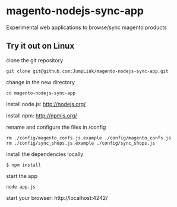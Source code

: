magento-nodejs-sync-app
=======================

Experimental web applications to browse/sync magento products

## Try it out on Linux

 clone the git repository
 
    git clone git@github.com:JumpLink/magento-nodejs-sync-app.git
    
 change in the new directory

    cd magento-nodejs-sync-app
    
 install node.js: http://nodejs.org/
 
 install npm: http://npmjs.org/
    
 rename and configure the files in /config

    rm ./config/magento_confs.js.example ./config/magento_confs.js
    rm ./config/sync_shops.js.example ./config/sync_shops.js
    
 install the dependencies locally

    $ npm install
    
 start the app
    
    node app.js
    
 start your browser: http://localhost:4242/
 